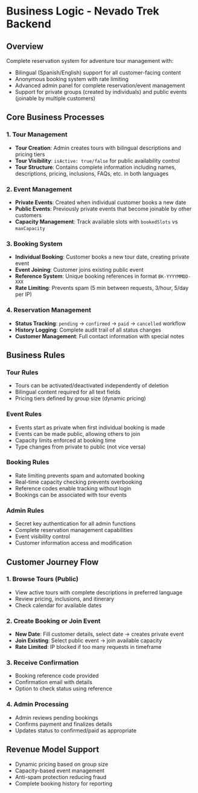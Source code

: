 # Business Logic - Nevado Trek Backend

## Overview
Complete reservation system for adventure tour management with:
- Bilingual (Spanish/English) support for all customer-facing content
- Anonymous booking system with rate limiting
- Advanced admin panel for complete reservation/event management
- Support for private groups (created by individuals) and public events (joinable by multiple customers)

## Core Business Processes

### 1. Tour Management
- **Tour Creation**: Admin creates tours with bilingual descriptions and pricing tiers
- **Tour Visibility**: `isActive: true/false` for public availability control
- **Tour Structure**: Contains complete information including names, descriptions, pricing, inclusions, FAQs, etc. in both languages

### 2. Event Management
- **Private Events**: Created when individual customer books a new date
- **Public Events**: Previously private events that become joinable by other customers
- **Capacity Management**: Track available slots with `bookedSlots` vs `maxCapacity`

### 3. Booking System
- **Individual Booking**: Customer books a new tour date, creating private event
- **Event Joining**: Customer joins existing public event
- **Reference System**: Unique booking references in format `BK-YYYYMMDD-XXX`
- **Rate Limiting**: Prevents spam (5 min between requests, 3/hour, 5/day per IP)

### 4. Reservation Management
- **Status Tracking**: `pending` → `confirmed` → `paid` → `cancelled` workflow
- **History Logging**: Complete audit trail of all status changes
- **Customer Management**: Full contact information with special notes

## Business Rules

### Tour Rules
- Tours can be activated/deactivated independently of deletion
- Bilingual content required for all text fields
- Pricing tiers defined by group size (dynamic pricing)

### Event Rules  
- Events start as private when first individual booking is made
- Events can be made public, allowing others to join
- Capacity limits enforced at booking time
- Type changes from private to public (not vice versa)

### Booking Rules
- Rate limiting prevents spam and automated booking
- Real-time capacity checking prevents overbooking
- Reference codes enable tracking without login
- Bookings can be associated with tour events

### Admin Rules
- Secret key authentication for all admin functions
- Complete reservation management capabilities
- Event visibility control
- Customer information access and modification

## Customer Journey Flow

### 1. Browse Tours (Public)
- View active tours with complete descriptions in preferred language
- Review pricing, inclusions, and itinerary
- Check calendar for available dates

### 2. Create Booking or Join Event
- **New Date**: Fill customer details, select date → creates private event
- **Join Existing**: Select public event → join available capacity
- **Rate Limited**: IP blocked if too many requests in timeframe

### 3. Receive Confirmation
- Booking reference code provided
- Confirmation email with details
- Option to check status using reference

### 4. Admin Processing
- Admin reviews pending bookings
- Confirms payment and finalizes details
- Updates status to confirmed/paid as appropriate

## Revenue Model Support
- Dynamic pricing based on group size
- Capacity-based event management
- Anti-spam protection reducing fraud
- Complete booking history for reporting
